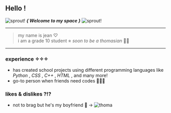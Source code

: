 ## Hello !

![sprout!](https://user-images.githubusercontent.com/90890274/160062828-f2eaba04-0a28-4e7d-bca8-de250a956b94.gif) ***{ Welcome to my space }*** ![sprout!](https://user-images.githubusercontent.com/90890274/160062832-2c75db31-b81f-41da-90ce-5134ff973490.gif)

---

> my name is jean ♡ <br />
> i am a grade 10 student ⭐︎
*soon to be a thomasian* 💛🐯

---

### experience ✧✧✧

+ has created school projects using different programming languages like _Python_ , _CSS_ , _C++_ , _HTML_ , and many more!
+ go-to person when friends need codes 👩🏻‍💻

### likes & dislikes ?!?

+ not to brag but he's my boyfriend 👀 -> ![thoma](https://user-images.githubusercontent.com/90890274/160062895-b1c8a63b-6154-4fd8-93d9-6a1ca253d962.png)
